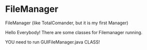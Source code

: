 # FileManager
FileManager (like TotalComander, but it is my first Manager)

Hello Everybody! There are some classes for Filemanager running.

YOU need to run GUIFileManager.java CLASS!


